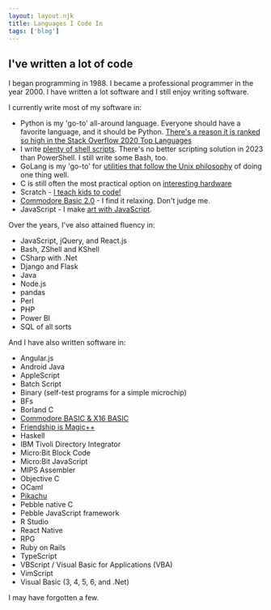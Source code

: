 ```yaml
---
layout: layout.njk
title: Languages I Code In
tags: ['blog']
---
```


## I've written a lot of code

I began programming in 1988. I became a professional programmer in the year 2000. I have written a lot software and I still enjoy writing software.

I currently write most of my software in:

- Python is my 'go-to' all-around language. Everyone should have a favorite language, and it should be Python. [There's a reason it is ranked so high in the Stack Overflow 2020 Top Languages](https://insights.stackoverflow.com/survey/2020#most-popular-technologies)
- I write [plenty of shell scripts](https://github.com/edthedev/dotfiles/tree/main/psmodules). There's no better scripting solution in 2023 than PowerShell. I still write some Bash, too.
- GoLang is my 'go-to' for [utilities that follow the Unix philosophy](https://github.com/edthedev/agenda) of doing one thing well.
- C is still often the most practical option on [interesting hardware](/robots)
- Scratch - [I teach kids to code!](http://edward.delaporte.us/learn2code/)
- [Commodore Basic 2.0](/basic) - I find it relaxing. Don't judge me.
- JavaScript - I make [art with JavaScript](/art/live).

Over the years, I've also attained fluency in:

- JavaScript, jQuery, and React.js
- Bash, ZShell and KShell
- CSharp with .Net
- Django and Flask
- Java
- Node.js
- pandas
- Perl
- PHP
- Power BI
- SQL of all sorts

And I have also written software in:

- Angular.js
- Android Java
- AppleScript
- Batch Script
- Binary (self-test programs for a simple microchip)
- BFs
- Borland C
- [Commodore BASIC & X16 BASIC](/basic)
- [Friendship is Magic++](/blog/friendship)
- Haskell
- IBM Tivoli Directory Integrator
- Micro:Bit Block Code
- Micro:Bit JavaScript
- MIPS Assembler
- Objective C
- OCaml
- [Pikachu](/pikachu)
- Pebble native C
- Pebble JavaScript framework
- R Studio
- React Native
- RPG
- Ruby on Rails
- TypeScript
- VBScript / Visual Basic for Applications (VBA)
- VimScript
- Visual Basic (3, 4, 5, 6, and .Net)

I may have forgotten a few.
